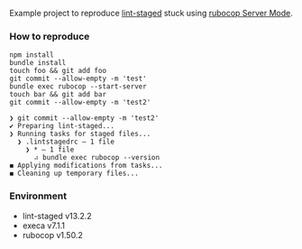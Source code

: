 Example project to reproduce [lint-staged](https://github.com/okonet/lint-staged) stuck using [rubocop Server Mode](https://docs.rubocop.org/rubocop/1.50/usage/server.html).

### How to reproduce

```console
npm install
bundle install
touch foo && git add foo
git commit --allow-empty -m 'test'
bundle exec rubocop --start-server
touch bar && git add bar
git commit --allow-empty -m 'test2'
```

```console
❯ git commit --allow-empty -m 'test2'
✔ Preparing lint-staged...
❯ Running tasks for staged files...
  ❯ .lintstagedrc — 1 file
    ❯ * — 1 file
      ⠴ bundle exec rubocop --version
◼ Applying modifications from tasks...
◼ Cleaning up temporary files...
```

### Environment

- lint-staged v13.2.2
- execa v7.1.1
- rubocop v1.50.2
